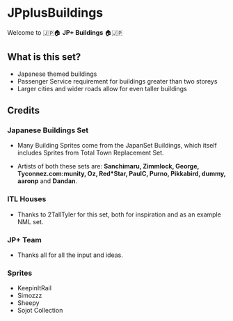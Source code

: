 # JPplusBuildings

Welcome to 🇯🇵🏠 **JP+ Buildings** 🏠🇯🇵

## What is this set?

* Japanese themed buildings
* Passenger Service requirement for buildings greater than two storeys
* Larger cities and wider roads allow for even taller buildings

## Credits

### Japanese Buildings Set

* Many Building Sprites come from the JapanSet Buildings, which itself includes Sprites from Total Town Replacement Set. 
  
* Artists of both these sets are:
**Sanchimaru, Zimmlock, George, Tyconnez.com:munity, Oz, Red*Star, PaulC, Purno, Pikkabird, dummy, aaronp** and **Dandan**.

### ITL Houses

* Thanks to 2TallTyler for this set, both for inspiration and as an example NML set. 

### JP+ Team

* Thanks all for all the input and ideas. 

### Sprites

* KeepinItRail
* Simozzz
* Sheepy
* Sojot Collection
